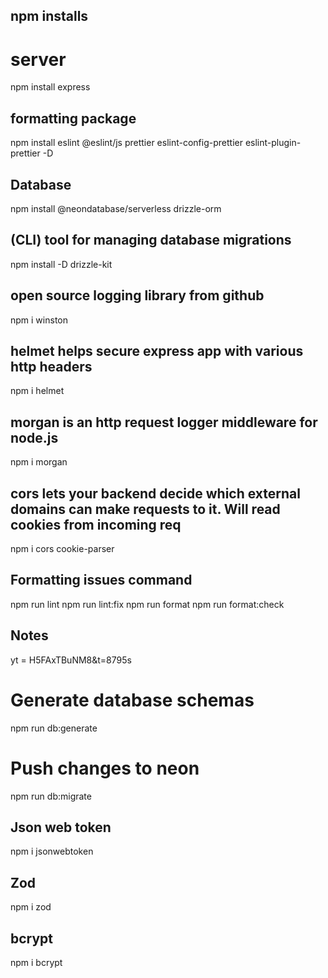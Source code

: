 ## npm installs

# server
npm install express

## formatting package
npm install eslint @eslint/js prettier eslint-config-prettier eslint-plugin-prettier -D

## Database
npm install @neondatabase/serverless drizzle-orm

## (CLI) tool for managing database migrations
npm install -D drizzle-kit

## open source logging library from github
npm i winston

## helmet helps secure express app with various http headers
npm i helmet

## morgan is an http request logger middleware for node.js
npm i morgan

## cors lets your backend decide which external domains can make requests to it. Will read cookies from incoming req
npm i cors cookie-parser

## Formatting issues command
npm run lint
npm run lint:fix
npm run format
npm run format:check

## Notes
yt = H5FAxTBuNM8&t=8795s

# Generate database schemas
npm run db:generate

# Push changes to neon
npm run db:migrate


## Json web token
npm i jsonwebtoken

## Zod
npm i zod

## bcrypt
npm i bcrypt